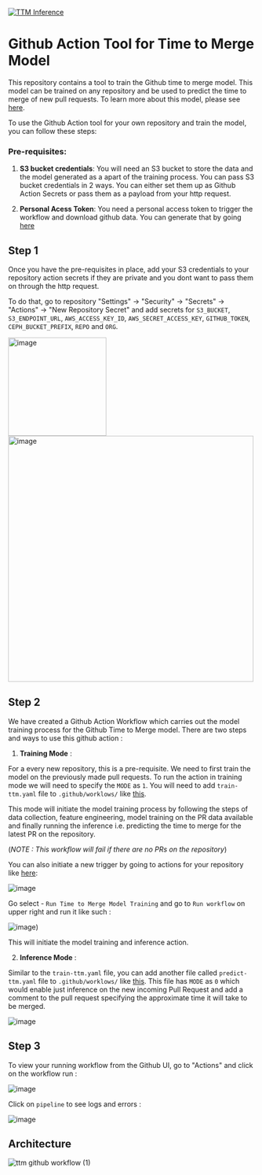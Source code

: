 [![TTM Inference](https://github.com/redhat-et/time-to-merge-tool/actions/workflows/inference.yaml/badge.svg)](https://github.com/redhat-et/time-to-merge-tool/blob/main/.github/workflows/inference.yaml)

# Github Action Tool for Time to Merge Model

This repository contains a tool to train the Github time to merge model. This model can be trained on any repository and be used to predict the time to merge of new pull requests. To learn more about this model, please see [here](https://github.com/aicoe-aiops/ocp-ci-analysis/tree/master/notebooks/time-to-merge-prediction).


To use the Github Action tool for your own repository and train the model, you can follow these steps:



### Pre-requisites:

1. **S3 bucket credentials**: You will need an S3 bucket to store the data and the model generated as a apart of the training process. You can pass S3 bucket credentials in 2 ways. You can either set them up as Github Action Secrets or pass them as a payload from your http request.

2. **Personal Acess Token**: You need a personal access token to trigger the workflow and download github data. You can generate that by going [here](https://github.com/settings/tokens/new?description=my-gh-access-token&scopes=workflow,repo)


## Step 1


Once you have the pre-requisites in place, add your S3 credentials to your repository action secrets if they are private and you dont want to pass them on through the http request.

To do that, go to repository "Settings" -> "Security" -> "Secrets" -> "Actions" -> "New Repository Secret" and add secrets for `S3_BUCKET`, `S3_ENDPOINT_URL`, `AWS_ACCESS_KEY_ID`, `AWS_SECRET_ACCESS_KEY`, `GITHUB_TOKEN`, `CEPH_BUCKET_PREFIX`, `REPO` and `ORG`.

<img width="200" alt="image" src="https://user-images.githubusercontent.com/32435206/195929605-4518559e-7ffd-4b6d-a47f-e06fd1cdb4ac.png">

<img width="500" alt="image" src="https://user-images.githubusercontent.com/32435206/195929854-840a5784-a23a-4412-b23e-1b83c0160e75.png">

## Step 2

We have created a Github Action Workflow which carries out the model training process for the Github Time to Merge model. There are two steps and ways to use this github action :

1. **Training Mode** :

For a every new repository, this is a pre-requisite. We need to first train the model on the previously made pull requests. To run the action in training mode we will need to specify the `MODE` as `1`. You will need to add `train-ttm.yaml` file to `.github/worklows/` like [this](https://github.com/aicoe-aiops/ocp-ci-analysis/blob/master/.github/workflows/train-ttm.yaml). 

This mode will initiate the model training process by following the steps of data collection, feature engineering, model training on the PR data available and finally running the inference i.e. predicting the time to merge for the latest PR on the repository. 

(*NOTE : This workflow will fail if there are no PRs on the repository*)

You can also initiate a new trigger by going to actions for your repository like [here](https://github.com/aicoe-aiops/ocp-ci-analysis/actions/workflows/train-ttm.yaml):

![image](https://user-images.githubusercontent.com/26301643/206544812-b6ffbe44-7bd3-4c7d-ab75-55b29d24f8f4.png)

Go select - `Run Time to Merge Model Training` and go to `Run workflow` on upper right and run it like such :

![image](https://user-images.githubusercontent.com/26301643/206548995-5e82cf06-1892-462d-9114-e81065b1f13e.png))

This will initiate the model training and inference action. 


2. **Inference Mode** : 

Similar to the `train-ttm.yaml` file, you can add another file called `predict-ttm.yaml` file to `.github/worklows/` like [this](https://github.com/aicoe-aiops/ocp-ci-analysis/blob/master/.github/workflows/predict-ttm.yaml). This file has `MODE` as `0` which would enable just inference on the new incoming Pull Request and add a comment to the pull request specifying the approximate time it will take to be merged.

![image](https://user-images.githubusercontent.com/26301643/206541965-c85eb5f8-012e-454c-9f0d-467db0c8be07.png)


## Step 3

To view your running workflow from the Github UI, go to "Actions" and click on the workflow run :

![image](https://user-images.githubusercontent.com/26301643/206549380-369e6680-5e4e-4994-ae8a-59fd149db426.png)

Click on `pipeline` to see logs and errors :

![image](https://user-images.githubusercontent.com/26301643/206549621-0184880a-769e-48dc-928f-44c721464999.png)

## Architecture

![ttm github workflow (1)](https://user-images.githubusercontent.com/32435206/196721278-b668b411-d1b6-4af3-8d73-3cb0dd8d58ab.png)
